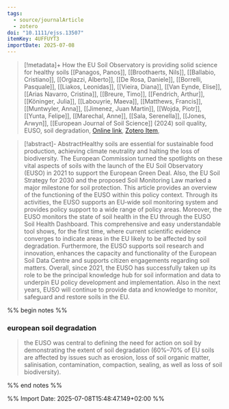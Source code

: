 ```yaml
---
tags:
  - source/journalArticle
  - zotero
doi: "10.1111/ejss.13507"
itemKey: 4UFFUYT3
importDate: 2025-07-08
---
```

>[!metadata]+
> How the EU Soil Observatory is providing solid science for healthy soils
> [[Panagos, Panos]], [[Broothaerts, Nils]], [[Ballabio, Cristiano]], [[Orgiazzi, Alberto]], [[De Rosa, Daniele]], [[Borrelli, Pasquale]], [[Liakos, Leonidas]], [[Vieira, Diana]], [[Van Eynde, Elise]], [[Arias Navarro, Cristina]], [[Breure, Timo]], [[Fendrich, Arthur]], [[Köninger, Julia]], [[Labouyrie, Maeva]], [[Matthews, Francis]], [[Muntwyler, Anna]], [[Jimenez, Juan Martin]], [[Wojda, Piotr]], [[Yunta, Felipe]], [[Marechal, Anne]], [[Sala, Serenella]], [[Jones, Arwyn]], 
> [[European Journal of Soil Science]] (2024)
> soil quality, EUSO, soil degradation, 
> [Online link](https://bsssjournals.onlinelibrary.wiley.com/doi/10.1111/ejss.13507), [Zotero Item](zotero://select/library/items/4UFFUYT3),

>[!abstract]-
>AbstractHealthy soils are essential for sustainable food production, achieving climate neutrality and halting the loss of biodiversity. The European Commission turned the spotlights on these vital aspects of soils with the launch of the EU Soil Observatory (EUSO) in 2021 to support the European Green Deal. Also, the EU Soil Strategy for 2030 and the proposed Soil Monitoring Law marked a major milestone for soil protection. This article provides an overview of the functioning of the EUSO within this policy context. Through its activities, the EUSO supports an EU‐wide soil monitoring system and provides policy support to a wide range of policy areas. Moreover, the EUSO monitors the state of soil health in the EU through the EUSO Soil Health Dashboard. This comprehensive and easy understandable tool shows, for the first time, where current scientific evidence converges to indicate areas in the EU likely to be affected by soil degradation. Furthermore, the EUSO supports soil research and innovation, enhances the capacity and functionality of the European Soil Data Centre and supports citizen engagements regarding soil matters. Overall, since 2021, the EUSO has successfully taken up its role to be the principal knowledge hub for soil information and data to underpin EU policy development and implementation. Also in the next years, EUSO will continue to provide data and knowledge to monitor, safeguard and restore soils in the EU.

%% begin notes %%
### european soil degradation
>the EUSO was central to defining the need for action on soil by demonstrating the extent of soil degradation (60%–70% of EU soils are affected by issues such as erosion, loss of soil organic matter, salinisation, contamination, compaction, sealing, as well as loss of soil biodiversity).

%% end notes %%

%% Import Date: 2025-07-08T15:48:47.149+02:00 %%
